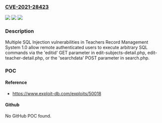 ### [CVE-2021-28423](https://cve.mitre.org/cgi-bin/cvename.cgi?name=CVE-2021-28423)
![](https://img.shields.io/static/v1?label=Product&message=n%2Fa&color=blue)
![](https://img.shields.io/static/v1?label=Version&message=n%2Fa&color=blue)
![](https://img.shields.io/static/v1?label=Vulnerability&message=n%2Fa&color=brighgreen)

### Description

Multiple SQL Injection vulnerabilities in Teachers Record Management System 1.0 allow remote authenticated users to execute arbitrary SQL commands via the 'editid' GET parameter in edit-subjects-detail.php, edit-teacher-detail.php, or the 'searchdata' POST parameter in search.php.

### POC

#### Reference
- https://www.exploit-db.com/exploits/50018

#### Github
No GitHub POC found.

